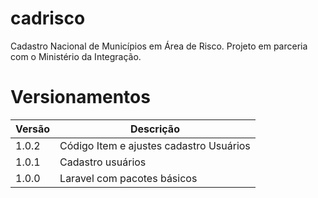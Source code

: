 # cadrisco
Cadastro Nacional de Municípios em Área de Risco. Projeto em parceria com o Ministério da Integração.

# Versionamentos

| Versão  | Descrição |
| --- | --- |
| 1.0.2  | Código Item e ajustes cadastro Usuários  |
| 1.0.1  | Cadastro usuários  |
| 1.0.0  | Laravel com pacotes básicos  |